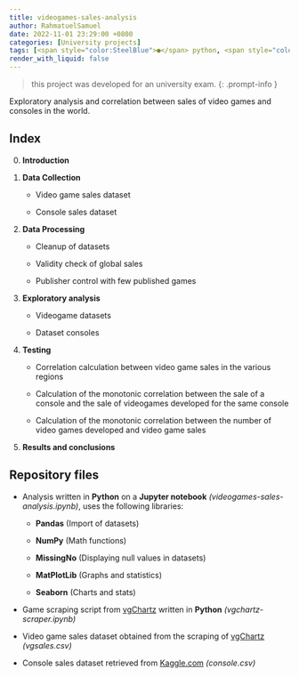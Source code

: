 ```yaml
---
title: videogames-sales-analysis
author: RahmatuelSamuel
date: 2022-11-01 23:29:00 +0800
categories: [University projects]
tags: [<span style="color:SteelBlue">●</span> python, <span style="color:chocolate">●</span> jupyter notebook]
render_with_liquid: false
---
```


> this project was developed for an university exam.
{: .prompt-info }

Exploratory analysis and correlation between sales of video games and consoles in the world.

## Index
0. **Introduction**

1. **Data Collection**

     - Video game sales dataset

     - Console sales dataset

2. **Data Processing**

     - Cleanup of datasets

     - Validity check of global sales

     - Publisher control with few published games

3. **Exploratory analysis**
    
     - Videogame datasets
    
     - Dataset consoles

4. **Testing**
     - Correlation calculation between video game sales in the various regions

     - Calculation of the monotonic correlation between the sale of a console and the sale of videogames developed for the same console

     - Calculation of the monotonic correlation between the number of video games developed and video game sales
    
5. **Results and conclusions**

## Repository files
- Analysis written in **Python** on a **Jupyter notebook** *(videogames-sales-analysis.ipynb)*, uses the following libraries:

   - **Pandas** (Import of datasets)
   
   - **NumPy** (Math functions)
   
   - **MissingNo** (Displaying null values in datasets)
   
   - **MatPlotLib** (Graphs and statistics)
   
   - **Seaborn** (Charts and stats)
   
- Game scraping script from [vgChartz](https://www.vgchartz.com/gamedb/) written in **Python** *(vgchartz-scraper.ipynb)*

- Video game sales dataset obtained from the scraping of [vgChartz](https://www.vgchartz.com/gamedb/) *(vgsales.csv)*

- Console sales dataset retrieved from [Kaggle.com](https://www.kaggle.com/datasets/jaimepazlopes/game-console-manufactor-and-sales) *(console.csv)*

